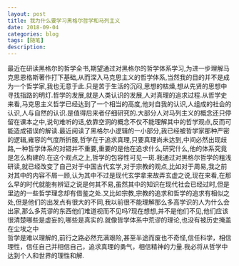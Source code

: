 ```yaml
---
layout: post
title: 我为什么要学习黑格尔哲学和马列主义
date: 2018-09-04
categories: blog
tags: [随笔]
description: 
---
```


最近在研读黑格尔的哲学全书,期望通过对黑格尔的哲学体系学习,为进一步理解马克思恩格斯著作打下基础,从而深入马克思主义的哲学体系,当然我的目的并不是成为一个哲学家,我也无意于此.只是苦于生活的沉闷,思想的枯燥,想从先贤的思想中寻找指路的明灯.哲学的发展,就是人类认识的发展,人对真理的追求过程.从哲学史来看,马克思主义哲学已经达到了一个相当的高度,他对自我的认识,人组成的社会的认识,人与自然的认识.是值得后来者仔细研究的.大部分人对马列主义的概念还只停留在课本之中,说句难听的话,依靠空洞的概念不仅不能理解其中的哲学观点,反而可能造成错误的解读.最近阅读了黑格尔小逻辑的一小部分,我已经被哲学家那种严密的逻辑,雍容的气度所折服,哲学在于追求真理,只要真理尚未达到,中间必然出现歧路,一种哲学体系的对错并不重要,重要的是他在追求什么,研究什么,他的体系究竟是怎么构建的.在这个观点之上,哲学的包容性可见一斑.我通过对黑格尔哲学的粗浅研读,就已经改变了自己对于中国古代玄学,对于宗教的观点,比如对于周易,我之前对其中的内容不屑一顾,认为其中不过是现代玄学拿来故弄玄虚之说,现在来看,在那么早的时代就能有辨证之说是何其不易,虽然其中的知识在现代社会已经过时,但是里边的一些哲学理念却有借鉴之处.又比如宗教,宗教的追求和哲学的追求有相似之处,但是他们的出发点有很大的不同,我以前很不能理解那么多高学识的人为什么会出家,那么多荒谬的东西他们难道视而不见吗?现在想想,并不是他们不见,他们应该很清楚哪些是虚妄的,哪些是真实的.就像哲学体系中荒谬的理论,也没有被历史掩盖在尘埃之中               
哲学是难以理解的,前行之路必然充满艰险,甚至半途而废也不奇怪,信任科学，相信理性，信任自己并相信自己，追求真理的勇气，相信精神的力量.我必将从哲学中达到个人和世界的理性和解.
